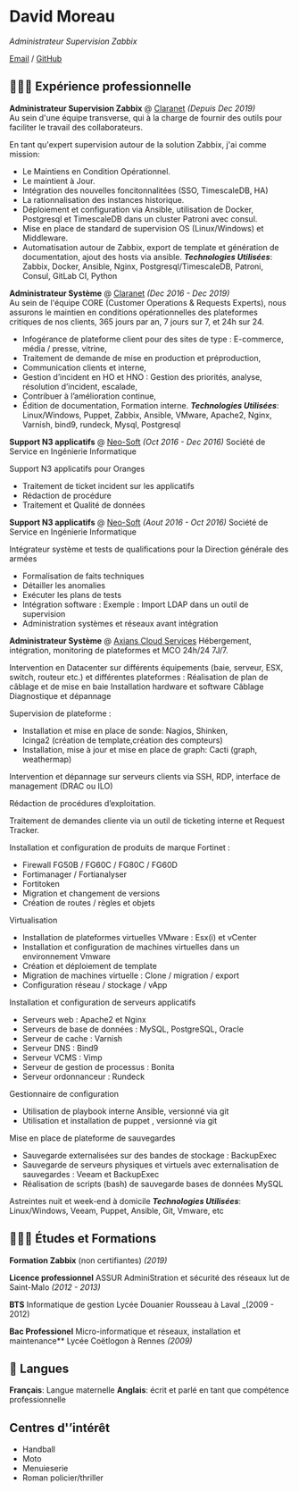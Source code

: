 # David Moreau
_Administrateur Supervision Zabbix_

[Email](mailto:davidmoreau53@pm.me) / [GitHub](https://github.com/david-moreau)

## 👩🏼‍💻 Expérience professionnelle

**Administrateur Supervision Zabbix** @ [Claranet](https://www.claranet.fr/) _(Depuis Dec 2019)_ <br>
Au sein d'une équipe transverse, qui à la charge de fournir des outils pour faciliter le travail des collaborateurs.

En tant qu'expert supervision autour de la solution Zabbix, j'ai comme mission:
  - Le Maintiens en Condition Opérationnel.
  - Le maintient à Jour.
  - Intégration des nouvelles foncitonnalitées (SSO, TimescaleDB, HA)
  - La rationnalisation des instances historique.
  - Déploiement et configuration via Ansible, utilisation de Docker, Postgresql et TimescaleDB dans un cluster Patroni avec consul.
  - Mise en place de standard de supervision OS (Linux/Windows) et Middleware.
  - Automatisation autour de Zabbix, export de template et génération de documentation, ajout des hosts via ansible.
**_Technologies Utilisées_**: Zabbix, Docker, Ansible, Nginx, Postgresql/TimescaleDB, Patroni, Consul, GitLab CI, Python

**Administrateur Système** @ [Claranet](https://www.claranet.fr/) _(Dec 2016 - Dec 2019)_ <br>
Au sein de l'équipe CORE (Customer Operations & Requests Experts), nous assurons le maintien en conditions opérationnelles des plateformes critiques de nos clients, 365 jours par an, 7 jours sur 7, et 24h sur 24.

  - Infogérance de plateforme client pour des sites de type : E-commerce, média / presse, vitrine,
  - Traitement de demande de mise en production et préproduction,
  - Communication clients et interne,
  - Gestion d’incident en HO et HNO : Gestion des priorités, analyse, résolution d’incident, escalade,
  - Contribuer à l’amélioration continue,
  - Édition de documentation, Formation interne.
**_Technologies Utilisées_**: Linux/Windows, Puppet, Zabbix, Ansible, VMware, Apache2, Nginx, Varnish, bind9, rundeck, Mysql, Postgresql

**Support N3 applicatifs** @ [Neo-Soft](https://www.neo-soft.fr/) _(Oct 2016 - Dec  2016)_
Société de Service en Ingénierie Informatique

Support N3 applicatifs pour Oranges
  - Traitement de ticket incident sur les applicatifs
  - Rédaction de procédure
  - Traitement et Qualité de données
	
**Support N3 applicatifs** @ [Neo-Soft](https://www.neo-soft.fr/) _(Aout 2016 - Oct  2016)_
Société de Service en Ingénierie Informatique

Intégrateur système et tests de qualifications pour la Direction générale des armées

  - Formalisation de faits techniques 
  - Détailler les anomalies 
  - Exécuter les plans de tests 
  - Intégration software : 
      Exemple : Import LDAP dans un outil de supervision 
  - Administration systèmes et réseaux avant intégration 

**Administrateur Système** @ [Axians Cloud Services](https://www.axians.fr/)
Hébergement, intégration, monitoring de plateformes et MCO 24h/24 7J/7.

Intervention en Datacenter sur différents équipements (baie, serveur, ESX, switch, routeur etc.) et différentes plateformes : 
Réalisation de plan de câblage et de mise en baie
Installation hardware et software
Câblage
Diagnostique et dépannage

Supervision de plateforme : 
  - Installation et mise en place de sonde: Nagios, Shinken, Icinga2 (création de template,création des compteurs)
  - Installation, mise à jour et mise en place de graph: Cacti (graph, weathermap)

Intervention et dépannage sur serveurs clients via SSH, RDP, interface de management (DRAC ou ILO)

Rédaction de procédures d’exploitation.

Traitement de demandes cliente via un outil de ticketing interne et Request Tracker.

Installation et configuration de produits de marque Fortinet :
  - Firewall FG50B / FG60C / FG80C / FG60D
  - Fortimanager / Fortianalyser
  - Fortitoken
  - Migration et changement de versions
  - Création de routes / règles et objets

Virtualisation
  - Installation de plateformes virtuelles VMware : Esx(i) et vCenter
  - Installation et configuration de machines virtuelles dans un environnement Vmware
  - Création et déploiement de template
  - Migration de machines virtuelle : Clone / migration / export
  - Configuration réseau / stockage / vApp

Installation et configuration de serveurs applicatifs
  - Serveurs web : Apache2 et Nginx
  - Serveurs de base de données : MySQL, PostgreSQL, Oracle
  - Serveur de cache : Varnish
  - Serveur DNS : Bind9
  - Serveur VCMS : Vimp
  - Serveur de gestion de processus : Bonita
  - Serveur ordonnanceur : Rundeck

Gestionnaire de configuration
  - Utilisation de playbook interne Ansible, versionné via git
  - Utilisation et installation de puppet , versionné via git

Mise en place de plateforme de sauvegardes
  - Sauvegarde externalisées sur des bandes de stockage : BackupExec
  - Sauvegarde de serveurs physiques et virtuels avec externalisation de sauvegardes : Veeam et BackupExec
  - Réalisation de scripts (bash) de sauvegarde bases de données MySQL

Astreintes nuit et week-end à domicile
**_Technologies Utilisées_**: Linux/Windows, Veeam, Puppet, Ansible, Git, Vmware, etc
## 👩🏼‍🎓 Études et Formations

**Formation Zabbix** (non certifiantes) _(2019)_

**Licence professionnel** ASSUR AdminiStration et sécurité des réseaux
    Iut de Saint-Malo _(2012 - 2013)_

**BTS** Informatique de gestion
    Lycée Douanier Rousseau à Laval _(2009 - 2012)

**Bac Professionel** Micro-informatique et réseaux, installation et maintenance** 
    Lycée Coëtlogon à Rennes _(2009)_

## 💬 Langues

**Français**: Langue maternelle
**Anglais**: écrit et parlé en tant que compétence professionnelle

## Centres d'’intérêt
  - Handball
  - Moto
  - Menuieserie
  - Roman policier/thriller